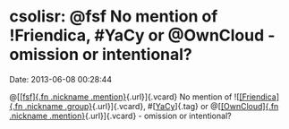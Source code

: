 csolisr: \@fsf No mention of !Friendica, \#YaCy or \@OwnCloud - omission or intentional?
========================================================================================

Date: 2013-06-08 00:28:44

@[[[fsf]{.fn .nickname
.mention}](https://status.fsf.org/fsf "fsf"){.url}]{.vcard} No mention
of ![[[Friendica]{.fn .nickname
.group}](http://identi.ca/group/23262/id "Friendica (friendica)"){.url}]{.vcard},
\#[[YaCy](http://identi.ca/tag/yacy)]{.tag} or @[[[OwnCloud]{.fn
.nickname .mention}](http://identi.ca/user/453647){.url}]{.vcard} -
omission or intentional?
